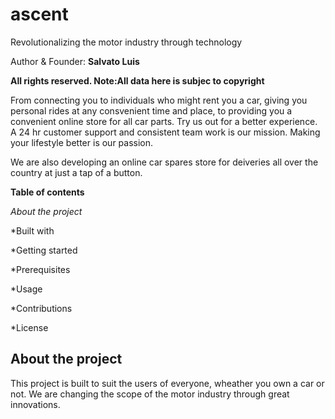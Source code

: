 # ascent
Revolutionalizing the motor industry through technology

Author & Founder: **Salvato Luis**

**All rights reserved. Note:All data here is subjec to copyright**

From connecting you to individuals who might rent you a car, giving you personal rides at any consvenient time and place, to providing you a convenient online store for all car parts. Try us out for a better experience. A 24 hr customer support and consistent team work is our mission. Making your lifestyle better is our passion.

We are also developing an online car spares store for deiveries all over the country at just a tap of a button.

**Table of contents**

*About the project*

*Built with

*Getting started

*Prerequisites

*Usage

*Contributions

*License

## About the project

This project is built to suit the users of everyone, wheather you own a car or not. We are changing the scope of the motor industry through great innovations.
